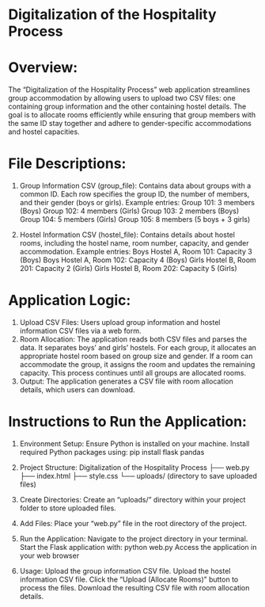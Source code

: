 # Digitalization of the Hospitality Process 

# Overview:
The “Digitalization of the Hospitality Process” web application streamlines group accommodation by allowing users to upload two CSV files: one containing group information and the other containing hostel details. The goal is to allocate rooms efficiently while ensuring that group members with the same ID stay together and adhere to gender-specific accommodations and hostel capacities.

# File Descriptions:
1. Group Information CSV (group_file):
Contains data about groups with a common ID.
Each row specifies the group ID, the number of members, and their gender (boys or girls).
Example entries:
Group 101: 3 members (Boys)
Group 102: 4 members (Girls)
Group 103: 2 members (Boys)
Group 104: 5 members (Girls)
Group 105: 8 members (5 boys + 3 girls)

2. Hostel Information CSV (hostel_file):
Contains details about hostel rooms, including the hostel name, room number, capacity, and gender accommodation.
Example entries:
Boys Hostel A, Room 101: Capacity 3 (Boys)
Boys Hostel A, Room 102: Capacity 4 (Boys)
Girls Hostel B, Room 201: Capacity 2 (Girls)
Girls Hostel B, Room 202: Capacity 5 (Girls)

# Application Logic:
1. Upload CSV Files:
Users upload group information and hostel information CSV files via a web form.
2. Room Allocation:
The application reads both CSV files and parses the data.
It separates boys’ and girls’ hostels.
For each group, it allocates an appropriate hostel room based on group size and gender.
If a room can accommodate the group, it assigns the room and updates the remaining capacity.
This process continues until all groups are allocated rooms.
3. Output:
The application generates a CSV file with room allocation details, which users can download.

# Instructions to Run the Application:

1. Environment Setup:
Ensure Python is installed on your machine.
Install required Python packages using:
pip install flask pandas

2. Project Structure:
Digitalization of the Hospitality Process
├── web.py
├── index.html
├── style.css
└── uploads/ (directory to save uploaded files)

3. Create Directories:
Create an “uploads/” directory within your project folder to store uploaded files.

4. Add Files:
Place your “web.py” file in the root directory of the project.

5. Run the Application:
Navigate to the project directory in your terminal.
Start the Flask application with:
python web.py
Access the application in your web browser

7. Usage:
Upload the group information CSV file.
Upload the hostel information CSV file.
Click the “Upload (Allocate Rooms)” button to process the files.
Download the resulting CSV file with room allocation details.
